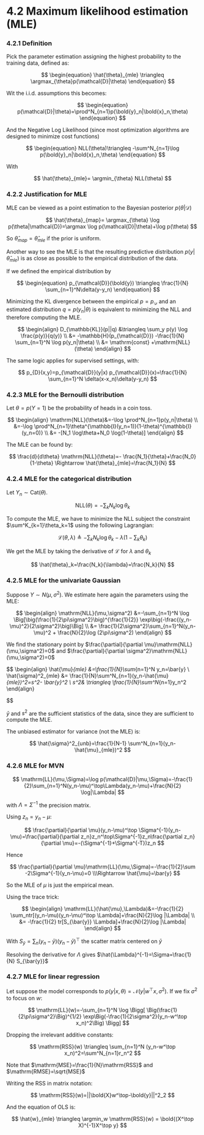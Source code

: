 # 4.2 Maximum likelihood estimation (MLE)

### 4.2.1 Definition

Pick the parameter estimation assigning the highest probability to the training data, defined as:

$$
\begin{equation}
\hat{\theta}_{mle} \triangleq \argmax_{\theta}p(\mathcal{D}|\theta)
\end{equation}
$$

Wit the i.i.d. assumptions this becomes:

$$
\begin{equation}
p(\mathcal{D}|\theta)=\prod^N_{n=1}p(\bold{y}_n|\bold{x}_n,\theta)
\end{equation}
$$

And the Negative Log Likelihood (since most optimization algorithms are designed to minimize cost functions)

$$
\begin{equation}
NLL(\theta)\triangleq -\sum^N_{n=1}\log p(\bold{y}_n|\bold{x}_n,\theta)
\end{equation}
$$

With

$$
\hat{\theta}_{mle}= \argmin_{\theta} NLL(\theta)
$$

### 4.2.2 Justification for MLE

MLE can be viewed as a point estimation to the Bayesian posterior $p(\theta|\mathcal{D})$

$$
\hat{\theta}_{map}= \argmax_{\theta} \log p(\theta|\mathcal{D})=\argmax \log p(\mathcal{D}|\theta)+\log p(\theta)
$$

So $\hat{\theta}_{map}=\hat{\theta}_{mle}$ if the prior is uniform.

Another way to see the MLE is that the resulting predictive distribution $p(y|\hat{\theta}_{mle})$ is as close as possible to the empirical distribution of the data.

If we defined the empirical distribution by

$$
\begin{equation}
p_{\mathcal{D}}(\bold{y}) \triangleq \frac{1}{N} \sum_{n=1}^N\delta(y-y_n)
\end{equation}
$$

Minimizing the KL divergence between the empirical $p=p_{\mathcal{D}}$ and an estimated distribution $q=p(y_n|\theta)$ is equivalent to minimizing the NLL and therefore computing the MLE.

$$
\begin{align} D_{\mathbb{KL}}(p||q) &\triangleq \sum_y p(y) \log \frac{p(y)}{q(y)}
\\ &= -\mathbb{H}(p_{\mathcal{D}}) -\frac{1}{N} \sum_{n=1}^N \log p(y_n|\theta) \\
&= \mathrm{const} +\mathrm{NLL}(\theta)
\end{align} 
$$

The same logic applies for supervised settings, with:

$$
p_{D}(x,y)=p_{\mathcal{D}}(y|x) p_{\mathcal{D}}(x)=\frac{1}{N} \sum_{n=1}^N \delta(x-x_n)\delta(y-y_n)
$$

### 4.2.3 MLE for the Bernoulli distribution

Let $\theta =p(Y=1)$ be the probability of heads in a coin toss.

$$
\begin{align}
\mathrm{NLL}(\theta)&=-\log \prod^N_{n=1}p(y_n|\theta) \\
&=-\log \prod^N_{n=1}\theta^{\mathbb{I}(y_n=1)}(1-\theta)^{\mathbb{I}(y_n=0)} \\ &= -[N_1 \log\theta+N_0 \log(1-\theta)]
\end{align}
$$

The MLE can be found by:

$$
\frac{d}{d\theta} \mathrm{NLL}(\theta)=- \frac{N_1}{\theta}+\frac{N_0}{1-\theta} \Rightarrow \hat{\theta}_{mle}=\frac{N_1}{N}
$$

### 4.2.4 MLE for the categorical distribution

Let $Y_n \sim \mathrm{Cat}(\theta)$.

$$
\mathrm{NLL}(\theta)=-\sum_k N_k \log \theta_k
$$

To compute the MLE, we have to minimize the NLL subject the constraint $\sum^K_{k=1}\theta_k=1$ using the following Lagrangian:

$$
\mathcal{L}(\theta,\lambda) \triangleq -\sum_kN_k \log \theta_k-\lambda \Big(1-\sum_k \theta_k\Big)
$$

We get the MLE by taking the derivative of $\mathcal{L}$ for $\lambda$ and $\theta_k$

$$
\hat{\theta}_k=\frac{N_k}{\lambda}=\frac{N_k}{N}
$$

### 4.2.5 MLE for the univariate Gaussian

Suppose $Y \sim N(\mu,\sigma^2)$. We estimate here again the parameters using the MLE:

$$
\begin{align}
\mathrm{NLL}(\mu,\sigma^2) &=-\sum_{n=1}^N \log \Big[\big(\frac{1}{2\pi\sigma^2}\big)^{\frac{1}{2}} \exp\big(-\frac{(y_n-\mu)^2}{2\sigma^2}\big)\Big] \\ 
&= \frac{1}{2\sigma^2}\sum_{n=1}^N(y_n-\mu)^2 + \frac{N}{2}\log (2\pi\sigma^2)
\end{align}
$$

We find the stationary point by $\frac{\partial}{\partial \mu}\mathrm{NLL}(\mu,\sigma^2)=0$ and $\frac{\partial}{\partial \sigma^2}\mathrm{NLL}(\mu,\sigma^2)=0$

$$
\begin{align}
\hat{\mu}_{mle} &=\frac{1}{N}\sum_{n=1}^N y_n=\bar{y} \\
\hat{\sigma}^2_{mle} &= \frac{1}{N}\sum^N_{n=1}(y_n-\hat{\mu}_{mle})^2=s^2- \bar{y}^2 \\
s^2& \triangleq \frac{1}{N}\sum^N_{n=1}y_n^2
\end{align}

$$

$\bar{y}$ and $s^2$ are the sufficient statistics of the data, since they are sufficient to compute the MLE.

The unbiased estimator for variance (not the MLE) is:

$$
\hat{\sigma}^2_{unb}=\frac{1}{N-1} \sum^N_{n=1}(y_n-\hat{\mu}_{mle})^2
$$

### 4.2.6 MLE for MVN

$$
\mathrm{LL}(\mu,\Sigma)=\log p(\mathcal{D}|\mu,\Sigma)=-\frac{1}{2}\sum_{n=1}^N(y_n-\mu)^\top\Lambda(y_n-\mu)+\frac{N}{2} \log|\Lambda|
$$

with $\Lambda=\Sigma^{-1}$ the precision matrix.

Using $z_n=y_n-\mu$:

$$
\frac{\partial}{\partial \mu}(y_n-\mu)^\top \Sigma^{-1}(y_n-\mu)=\frac{\partial}{\partial z_n}z_n^\top\Sigma^{-1}z_n\frac{\partial z_n}{\partial \mu}=-(\Sigma^{-1}+\Sigma^{-T})z_n
$$

Hence

$$
\frac{\partial}{\partial \mu}\mathrm{LL}(\mu,\Sigma)=-\frac{1}{2}\sum -2\Sigma^{-1}(y_n-\mu)=0 \\\Rightarrow \hat{\mu}=\bar{y}
$$

So the MLE of $\mu$ is just the empirical mean.

Using the trace trick:

$$
\begin{align}
\mathrm{LL}(\hat{\mu},\Lambda)&=-\frac{1}{2} \sum_ntr[(y_n-\mu)(y_n-\mu)^\top \Lambda]+\frac{N}{2}\log |\Lambda| \\
&= -\frac{1}{2} tr[S_{\bar{y}} \Lambda]+\frac{N}{2}\log |\Lambda|
\end{align}
$$

With $S_{\bar{y}}=\sum_n(y_n-\bar{y})(y_n-\bar{y})^\top$ the scatter matrix centered on $\bar{y}$

Resolving the derivative for $\Lambda$ gives $\hat{\Lambda}^{-1}=\Sigma=\frac{1}{N} S_{\bar{y}}$

### 4.2.7 MLE for linear regression

Let suppose the model corresponds to $p(y|x,\theta)=\mathcal{N}(y|w^\top x,\sigma^2)$. If we fix $\sigma^2$ to focus on $w$:

$$
\mathrm{LL}(w)=-\sum_{n=1}^N \log \Bigg[ \Big(\frac{1}{2\pi\sigma^2}\Big)^{1/2} \exp\Big(-\frac{1}{2\sigma^2}(y_n-w^\top x_n)^2\Big) \Bigg]
$$

Dropping the irrelevant additive constants:

$$
\mathrm{RSS}(w) \triangleq \sum_{n=1}^N (y_n-w^\top x_n)^2=\sum^N_{n=1}r_n^2
$$

Note that $\mathrm{MSE}=\frac{1}{N}\mathrm{RSS}$ and $\mathrm{RMSE}=\sqrt{MSE}$

Writing the $\mathrm{RSS}$ in matrix notation:

$$
\mathrm{RSS}(w)=||\bold{X}w^\top-\bold{y}||^2_2
$$

And the equation of OLS is:

$$
\hat{w}_{mle} \triangleq \argmin_w \mathrm{RSS}(w) = \bold{(X^\top X)^{-1}X^\top y}
$$